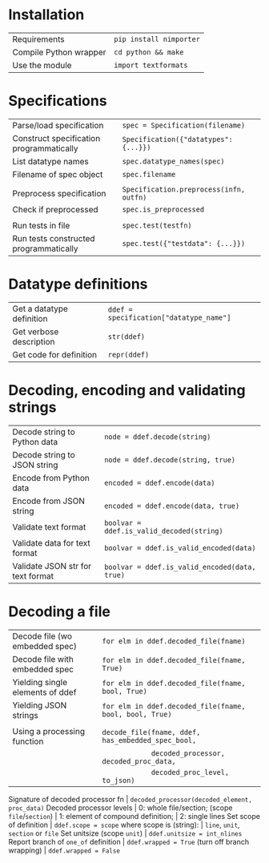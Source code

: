 # Installation

|                             |                                   |
| --------------------------  | --------------------------------- |
Requirements                  | `pip install nimporter`
Compile Python wrapper        | `cd python && make`
Use the module                | `import textformats`

# Specifications

|                             |                                   |
| --------------------------  | --------------------------------- |
Parse/load specification    | `spec = Specification(filename)`
Construct specification programmatically | `Specification({"datatypes": {...}})`
List datatype names         | `spec.datatype_names(spec)`
Filename of spec object     | `spec.filename`
                            |
Preprocess specification    | `Specification.preprocess(infn, outfn)`
Check if preprocessed       | `spec.is_preprocessed`
                            |
Run tests in file           | `spec.test(testfn)`
Run tests constructed programmatically | `spec.test({"testdata": {...}})`


# Datatype definitions

|                           |                                   |
| ------------------------- | --------------------------------- |
Get a datatype definition   | `ddef = specification["datatype_name"]`
Get verbose description     | `str(ddef)`
Get code for definition     | `repr(ddef)`


# Decoding, encoding and validating strings

|                             |                                   |
| --------------------------  | --------------------------------- |
Decode string to Python data  | `node = ddef.decode(string)`
Decode string to JSON string  | `node = ddef.decode(string, true)`
Encode from Python data       | `encoded = ddef.encode(data)`
Encode from JSON string       | `encoded = ddef.encode(data, true)`
Validate text format          | `boolvar = ddef.is_valid_decoded(string)`
Validate data for text format | `boolvar = ddef.is_valid_encoded(data)`
Validate JSON str for text format | `boolvar = ddef.is_valid_encoded(data, true)`

# Decoding a file

|                                 |                                   |
| ------------------------------- | --------------------------------- |
Decode file (wo embedded spec)    | `for elm in ddef.decoded_file(fname)`
Decode file with embedded spec    | `for elm in ddef.decoded_file(fname, True)`
Yielding single elements of ddef  | `for elm in ddef.decoded_file(fname, bool, True)`
Yielding JSON strings             | `for elm in ddef.decoded_file(fname, bool, bool, True)`
                                  |
Using a processing function       | `decode_file(fname, ddef, has_embedded_spec_bool,`
                                  | `            decoded_processor, decoded_proc_data,`
                                  | `            decoded_proc_level, to_json)`

Signature of decoded processor fn    | `decoded_processor(decoded_element, proc_data)`
Decoded processor levels             | 0: whole file/section;
(scope `file`/`section`)             | 1: element of compound definition;
                                     | 2: single lines
Set scope of definition              | `ddef.scope = scope`
where scope is (string):             | `line`, `unit`, `section` or `file`
Set unitsize (scope `unit`)          | `ddef.unitsize = int_nlines`
Report branch of `one_of` definition | `ddef.wrapped = True`
(turn off branch wrapping)           | `ddef.wrapped = False`
